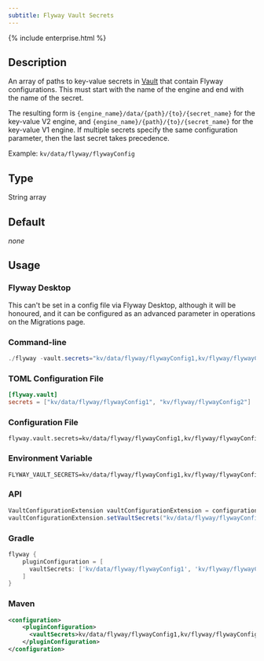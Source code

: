```yaml
---
subtitle: Flyway Vault Secrets
---
```


{% include enterprise.html %}

## Description

An array of paths to key-value secrets in [Vault](https://www.vaultproject.io/) that contain Flyway configurations. This must start with the name of the engine and end with the name of the secret.

The resulting form is `{engine_name}/data/{path}/{to}/{secret_name}` for the key-value V2 engine, and
`{engine_name}/{path}/{to}/{secret_name}` for the key-value V1 engine.
If multiple secrets specify the same configuration parameter, then the last secret takes precedence.

Example: `kv/data/flyway/flywayConfig`

## Type

String array

## Default

<i>none</i>

## Usage

### Flyway Desktop

This can't be set in a config file via Flyway Desktop, although it will be honoured, and it can be configured as an advanced parameter in operations on the Migrations page.

### Command-line

```powershell
./flyway -vault.secrets="kv/data/flyway/flywayConfig1,kv/flyway/flywayConfig2" info
```

### TOML Configuration File

```toml
[flyway.vault]
secrets = ["kv/data/flyway/flywayConfig1", "kv/flyway/flywayConfig2"]
```

### Configuration File

```properties
flyway.vault.secrets=kv/data/flyway/flywayConfig1,kv/flyway/flywayConfig2
```

### Environment Variable

```properties
FLYWAY_VAULT_SECRETS=kv/data/flyway/flywayConfig1,kv/flyway/flywayConfig2
```

### API

```java
VaultConfigurationExtension vaultConfigurationExtension = configuration.getPluginRegister().getPlugin(VaultConfigurationExtension.class)
vaultConfigurationExtension.setVaultSecrets("kv/data/flyway/flywayConfig1", "kv/flyway/flywayConfig2");
```

### Gradle

```groovy
flyway {
    pluginConfiguration = [
      vaultSecrets: ['kv/data/flyway/flywayConfig1', 'kv/flyway/flywayConfig2']
    ]
}
```

### Maven

```xml
<configuration>
    <pluginConfiguration>
      <vaultSecrets>kv/data/flyway/flywayConfig1,kv/flyway/flywayConfig2</vaultSecrets>
    </pluginConfiguration>
</configuration>
```
